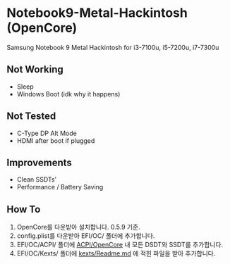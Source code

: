 # Notebook9-Metal-Hackintosh (OpenCore)
Samsung Notebook 9 Metal Hackintosh
for i3-7100u, i5-7200u, i7-7300u

## Not Working

- Sleep
- Windows Boot (idk why it happens)

## Not Tested

- C-Type DP Alt Mode
- HDMI after boot if plugged

## Improvements

- Clean SSDTs'
- Performance / Battery Saving

## How To

1. OpenCore를 다운받아 설치합니다. 0.5.9 기준.
1. config.plist를 다운받아 EFI/OC/ 폴더에 추가합니다.
1. EFI/OC/ACPI/ 폴더에 [ACPI/OpenCore](https://github.com/obbcth/Notebook9-Metal-Hackintosh/tree/master/ACPI/OpenCore) 내 모든 DSDT와 SSDT를 추가합니다.
1. EFI/OC/Kexts/ 폴더에 [kexts/Readme.md](https://github.com/obbcth/Notebook9-Metal-Hackintosh/tree/master/kexts) 에 적힌 파일을 받아 추가합니다.
